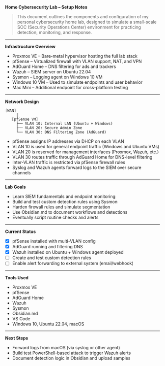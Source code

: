 **Home Cybersecurity Lab – Setup Notes**

>This document outlines the components and configuration of my personal cybersecurity home lab, designed to simulate a small-scale SOC (Security Operations Center) environment for practicing detection, monitoring, and response.

---

**Infrastructure Overview**

- Proxmox VE – Bare-metal hypervisor hosting the full lab stack  
- pfSense – Virtualized firewall with VLAN support, NAT, and VPN  
- AdGuard Home – DNS filtering for ads and trackers  
- Wazuh – SIEM server on Ubuntu 22.04  
- Sysmon – Logging agent on Windows 10 VM  
- Windows 10 VM – Used to simulate endpoints and user behavior  
- Mac Mini – Additional endpoint for cross-platform testing

---

**Network Design**

 ```
 [WAN]
      |
    [pfSense VM]
      ├── VLAN 10: Internal LAN (Ubuntu + Windows)
      ├── VLAN 20: Secure Admin Zone
      └── VLAN 30: DNS Filtering Zone (AdGuard)
```

- pfSense assigns IP addresses via DHCP on each VLAN  
- VLAN 10 is used for general endpoint traffic (Windows and Ubuntu VMs)  
- VLAN 20 is reserved for management interfaces (Proxmox, Wazuh, etc.)  
- VLAN 30 routes traffic through AdGuard Home for DNS-level filtering  
- Inter-VLAN traffic is restricted via pfSense firewall rules  
- Syslog and Wazuh agents forward logs to the SIEM over secure channels

---

**Lab Goals**

- Learn SIEM fundamentals and endpoint monitoring  
- Build and test custom detection rules using Sysmon  
- Harden firewall rules and simulate segmentation  
- Use Obsidian.md to document workflows and detections  
- Eventually script routine checks and alerts

---

**Current Status**

- [x] pfSense installed with multi-VLAN config  
- [x] AdGuard running and filtering DNS  
- [x] Wazuh installed on Ubuntu + Windows agent deployed  
- [ ] Create and test custom detection rules  
- [ ] Enable alert forwarding to external system (email/webhook)

---

**Tools Used**

- Proxmox VE  
- pfSense  
- AdGuard Home  
- Wazuh  
- Sysmon  
- Obsidian.md  
- VS Code  
- Windows 10, Ubuntu 22.04, macOS

---

**Next Steps**

- Forward logs from macOS (via syslog or other agent)  
- Build test PowerShell-based attack to trigger Wazuh alerts  
- Document detection logic in Obsidian and upload samples
